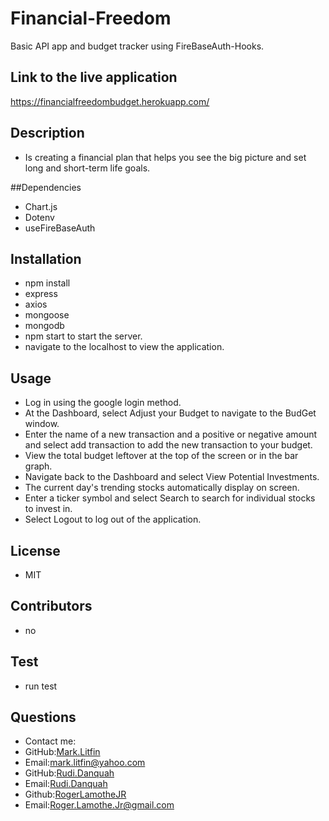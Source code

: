 # Financial-Freedom
Basic API app and budget tracker using FireBaseAuth-Hooks.

## Link to the live application
https://financialfreedombudget.herokuapp.com/

## Description
- Is creating a financial plan that helps you see the big picture and set long and short-term life goals.

##Dependencies
- Chart.js
- Dotenv
- useFireBaseAuth

## Installation 
- npm install
- express
- axios
- mongoose
- mongodb
- npm start to start the server.
- navigate to the localhost to view the application.

## Usage 
- Log in using the google login method.
- At the Dashboard, select Adjust your Budget to navigate to the BudGet window.
- Enter the name of a new transaction and a positive or negative amount and select add transaction to add the new transaction to your budget.
- View the total budget leftover at the top of the screen or in the bar graph.
- Navigate back to the Dashboard and select View Potential Investments.
- The current day's trending stocks automatically display on screen.
- Enter a ticker symbol and select Search to search for individual stocks to invest in.
- Select Logout to log out of the application.

## License
- MIT

## Contributors
- no

## Test
- run test

## Questions
- Contact me:
- GitHub:[Mark.Litfin](https://github.com/mlitfin123)
- Email:[mark.litfin@yahoo.com](https://github.com/mlitfin123)
- GitHub:[Rudi.Danquah](https://github.com/rxd482)
- Email:[Rudi.Danquah](https://github.com/rxd482)
- Github:[RogerLamotheJR](https://github.com/RogerLamotheJR)
- Email:[Roger.Lamothe.Jr@gmail.com](https://github.com/RogerLamotheJR)

